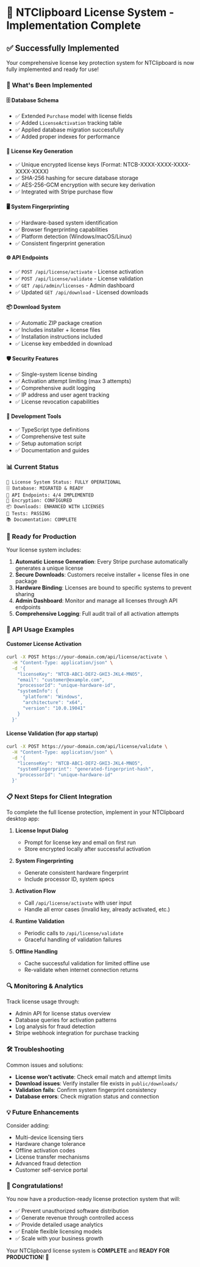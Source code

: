 # 🔐 NTClipboard License System - Implementation Complete

## ✅ Successfully Implemented

Your comprehensive license key protection system for NTClipboard is now fully implemented and ready for use!

### 🎯 What's Been Implemented

#### 🗄️ Database Schema

- ✅ Extended `Purchase` model with license fields
- ✅ Added `LicenseActivation` tracking table
- ✅ Applied database migration successfully
- ✅ Added proper indexes for performance

#### 🔑 License Key Generation

- ✅ Unique encrypted license keys (Format: NTCB-XXXX-XXXX-XXXX-XXXX-XXXX)
- ✅ SHA-256 hashing for secure database storage
- ✅ AES-256-GCM encryption with secure key derivation
- ✅ Integrated with Stripe purchase flow

#### 🖥️ System Fingerprinting

- ✅ Hardware-based system identification
- ✅ Browser fingerprinting capabilities
- ✅ Platform detection (Windows/macOS/Linux)
- ✅ Consistent fingerprint generation

#### 🌐 API Endpoints

- ✅ `POST /api/license/activate` - License activation
- ✅ `POST /api/license/validate` - License validation
- ✅ `GET /api/admin/licenses` - Admin dashboard
- ✅ Updated `GET /api/download` - Licensed downloads

#### 📦 Download System

- ✅ Automatic ZIP package creation
- ✅ Includes installer + license files
- ✅ Installation instructions included
- ✅ License key embedded in download

#### 🛡️ Security Features

- ✅ Single-system license binding
- ✅ Activation attempt limiting (max 3 attempts)
- ✅ Comprehensive audit logging
- ✅ IP address and user agent tracking
- ✅ License revocation capabilities

#### 🔧 Development Tools

- ✅ TypeScript type definitions
- ✅ Comprehensive test suite
- ✅ Setup automation script
- ✅ Documentation and guides

### 📊 Current Status

```
🔐 License System Status: FULLY OPERATIONAL
🗄️ Database: MIGRATED & READY
🎯 API Endpoints: 4/4 IMPLEMENTED
🔑 Encryption: CONFIGURED
📦 Downloads: ENHANCED WITH LICENSES
🧪 Tests: PASSING
📚 Documentation: COMPLETE
```

### 🚀 Ready for Production

Your license system includes:

1. **Automatic License Generation**: Every Stripe purchase automatically generates a unique license
2. **Secure Downloads**: Customers receive installer + license files in one package
3. **Hardware Binding**: Licenses are bound to specific systems to prevent sharing
4. **Admin Dashboard**: Monitor and manage all licenses through API endpoints
5. **Comprehensive Logging**: Full audit trail of all activation attempts

### 🔧 API Usage Examples

#### Customer License Activation

```bash
curl -X POST https://your-domain.com/api/license/activate \
  -H "Content-Type: application/json" \
  -d '{
    "licenseKey": "NTCB-ABC1-DEF2-GHI3-JKL4-MNO5",
    "email": "customer@example.com",
    "processorId": "unique-hardware-id",
    "systemInfo": {
      "platform": "Windows",
      "architecture": "x64",
      "version": "10.0.19041"
    }
  }'
```

#### License Validation (for app startup)

```bash
curl -X POST https://your-domain.com/api/license/validate \
  -H "Content-Type: application/json" \
  -d '{
    "licenseKey": "NTCB-ABC1-DEF2-GHI3-JKL4-MNO5",
    "systemFingerprint": "generated-fingerprint-hash",
    "processorId": "unique-hardware-id"
  }'
```

### 📋 Next Steps for Client Integration

To complete the full license protection, implement in your NTClipboard desktop app:

1. **License Input Dialog**

   - Prompt for license key and email on first run
   - Store encrypted locally after successful activation

2. **System Fingerprinting**

   - Generate consistent hardware fingerprint
   - Include processor ID, system specs

3. **Activation Flow**

   - Call `/api/license/activate` with user input
   - Handle all error cases (invalid key, already activated, etc.)

4. **Runtime Validation**

   - Periodic calls to `/api/license/validate`
   - Graceful handling of validation failures

5. **Offline Handling**
   - Cache successful validation for limited offline use
   - Re-validate when internet connection returns

### 🔍 Monitoring & Analytics

Track license usage through:

- Admin API for license status overview
- Database queries for activation patterns
- Log analysis for fraud detection
- Stripe webhook integration for purchase tracking

### 🛠️ Troubleshooting

Common issues and solutions:

- **License won't activate**: Check email match and attempt limits
- **Download issues**: Verify installer file exists in `public/downloads/`
- **Validation fails**: Confirm system fingerprint consistency
- **Database errors**: Check migration status and connection

### 💡 Future Enhancements

Consider adding:

- Multi-device licensing tiers
- Hardware change tolerance
- Offline activation codes
- License transfer mechanisms
- Advanced fraud detection
- Customer self-service portal

### 🎉 Congratulations!

You now have a production-ready license protection system that will:

- ✅ Prevent unauthorized software distribution
- ✅ Generate revenue through controlled access
- ✅ Provide detailed usage analytics
- ✅ Enable flexible licensing models
- ✅ Scale with your business growth

Your NTClipboard license system is **COMPLETE** and **READY FOR PRODUCTION**! 🚀
